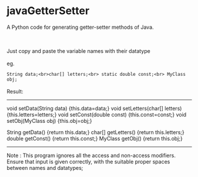 # javaGetterSetter
A Python code for generating getter-setter methods of Java.

<br>
<br>
Just copy and paste the variable names with their datatype 
<br>
<br>
eg.
<br>


`String data;<br>char[] letters;<br> static double const;<br> MyClass obj;`
<br>
<br>
Result:
<br>
- - - - - - - - - - - - - - -
void setData(String data) {this.data=data;}
void setLetters(char[] letters) {this.letters=letters;}
void setConst(double const) {this.const=const;}
void setObj(MyClass obj) {this.obj=obj;}

String getData() {return this.data;}
char[] getLetters() {return this.letters;}
double getConst() {return this.const;}
MyClass getObj() {return this.obj;}
- - - - - - - - - - - - - - -

Note : 
This program ignores all the access and non-access modifiers.
<br> Ensure that input is given correctly, with the suitable proper spaces between names and datatypes;
